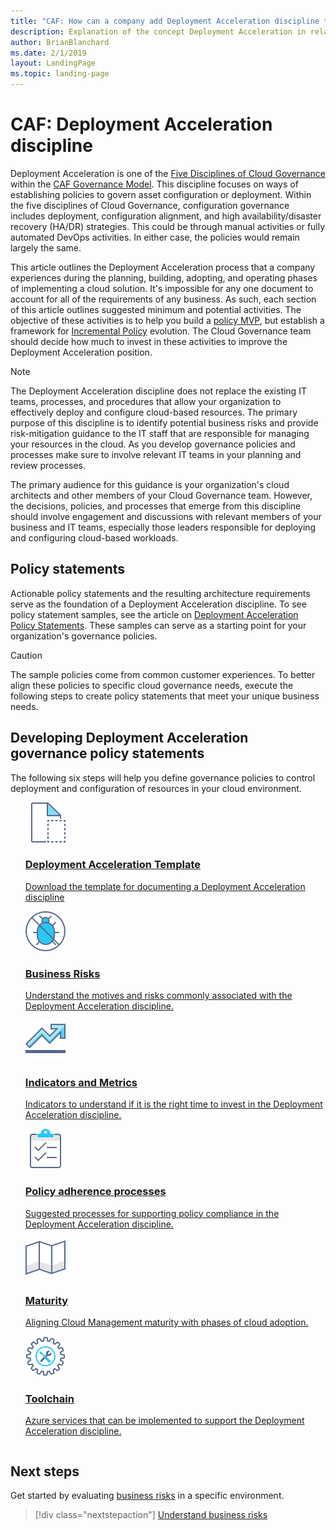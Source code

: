 ```yaml
---
title: "CAF: How can a company add Deployment Acceleration discipline to their Cloud Governance execution?"
description: Explanation of the concept Deployment Acceleration in relation to cloud governance
author: BrianBlanchard
ms.date: 2/1/2019
layout: LandingPage
ms.topic: landing-page
---
```


# CAF: Deployment Acceleration discipline

Deployment Acceleration is one of the [Five Disciplines of Cloud Governance](../governance-disciplines.md) within the [CAF Governance Model](../overview.md). This discipline focuses on ways of establishing policies to govern asset configuration or deployment. Within the five disciplines of Cloud Governance, configuration governance includes deployment, configuration alignment, and high availability/disaster recovery (HA/DR) strategies. This could be through manual activities or fully automated DevOps activities. In either case, the policies would remain largely the same.

This article outlines the Deployment Acceleration process that a company experiences during the planning, building, adopting, and operating phases of implementing a cloud solution. It's impossible for any one document to account for all of the requirements of any business. As such, each section of this article outlines suggested minimum and potential activities. The objective of these activities is to help you build a [policy MVP](../policy-compliance/overview.md#minimum-viable-product-mvp-for-policy), but establish a framework for [Incremental Policy](../policy-compliance/overview.md#incremental-policy-growth) evolution. The Cloud Governance team should decide how much to invest in these activities to improve the Deployment Acceleration position.

> [!NOTE]
> The Deployment Acceleration discipline does not replace the existing IT teams, processes, and procedures that allow your organization to effectively deploy and configure cloud-based resources. The primary purpose of this discipline is to identify potential business risks and provide risk-mitigation guidance to the IT staff that are responsible for managing your resources in the cloud. As you develop governance policies and processes make sure to involve relevant IT teams in your planning and review processes.

The primary audience for this guidance is your organization's cloud architects and other members of your Cloud Governance team. However, the decisions, policies, and processes that emerge from this discipline should involve engagement and discussions with relevant members of your business and IT teams, especially those leaders responsible for deploying and configuring cloud-based workloads.

## Policy statements

Actionable policy statements and the resulting architecture requirements serve as the foundation of a Deployment Acceleration discipline. To see policy statement samples, see the article on [Deployment Acceleration Policy Statements](./policy-statements.md). These samples can serve as a starting point for your organization's governance policies.

> [!CAUTION]
> The sample policies come from common customer experiences. To better align these policies to specific cloud governance needs, execute the following steps to create policy statements that meet your unique business needs.

## Developing Deployment Acceleration governance policy statements

The following six steps will help you define governance policies to control deployment and configuration of resources in your cloud environment.

<!-- markdownlint-disable MD033 -->

<ul class="panelContent cardsE">
<li style="display: flex; flex-direction: column;">
    <a href="./template.md">
        <div class="cardSize">
            <div class="cardPadding" >
                <div class="card" >
                    <div class="cardImageOuter">
                        <div class="cardImage">
                            <img src="../../_images/governance/process-template.png" class="x-hidden-focus"/>
                        </div>
                    </div>
                    <div class="cardText" style="padding-left:0px;">
                        <h3>Deployment Acceleration Template</h3>
                        <p class="x-hidden-focus">Download the template for documenting a Deployment Acceleration discipline</p>
                    </div>
                </div>
            </div>
        </div>
    </a>
</li><li style="display: flex; flex-direction: column;">
    <a href="./business-risks.md">
        <div class="cardSize">
            <div class="cardPadding" >
                <div class="card" >
                    <div class="cardImageOuter">
                        <div class="cardImage">
                            <img src="../../_images/governance/process-risks.png" class="x-hidden-focus"/>
                        </div>
                    </div>
                    <div class="cardText" style="padding-left:0px;">
                        <h3>Business Risks</h3>
                        <p class="x-hidden-focus">Understand the motives and risks commonly associated with the Deployment Acceleration discipline.</p>
                    </div>
                </div>
            </div>
        </div>
    </a>
</li>
<li style="display: flex; flex-direction: column;">
    <a href="./metrics-tolerance.md">
        <div class="cardSize">
            <div class="cardPadding" >
                <div class="card" >
                    <div class="cardImageOuter">
                        <div class="cardImage">
                            <img src="../../_images/governance/process-metrics.png" class="x-hidden-focus"/>
                        </div>
                    </div>
                    <div class="cardText" style="padding-left:0px;">
                        <h3>Indicators and Metrics</h3>
                        <p class="x-hidden-focus">Indicators to understand if it is the right time to invest in the Deployment Acceleration discipline.</p>
                    </div>
                </div>
            </div>
        </div>
    </a>
</li>
<li style="display: flex; flex-direction: column;">
    <a href="./processes.md">
        <div class="cardSize">
            <div class="cardPadding" >
                <div class="card" >
                    <div class="cardImageOuter">
                        <div class="cardImage">
                            <img src="../../_images/governance/process-enforce.png" class="x-hidden-focus"/>
                        </div>
                    </div>
                    <div class="cardText" style="padding-left:0px;">
                        <h3>Policy adherence processes</h3>
                        <p class="x-hidden-focus">Suggested processes for supporting policy compliance in the Deployment Acceleration discipline.</p>
                    </div>
                </div>
            </div>
        </div>
    </a>
</li>
<li style="display: flex; flex-direction: column;">
    <a href="./maturity-adoption-alignment.md">
        <div class="cardSize">
            <div class="cardPadding" >
                <div class="card" >
                    <div class="cardImageOuter">
                        <div class="cardImage">
                            <img src="../../_images/governance/process-maturity.png" class="x-hidden-focus"/>
                        </div>
                    </div>
                    <div class="cardText" style="padding-left:0px;">
                        <h3>Maturity</h3>
                        <p class="x-hidden-focus">Aligning Cloud Management maturity with phases of cloud adoption.</p>
                    </div>
                </div>
            </div>
        </div>
    </a>
</li>
<li style="display: flex; flex-direction: column;">
    <a href="./toolchain.md">
        <div class="cardSize">
            <div class="cardPadding" >
                <div class="card" >
                    <div class="cardImageOuter">
                        <div class="cardImage">
                            <img src="../../_images/governance/process-toolchain.png" class="x-hidden-focus"/>
                        </div>
                    </div>
                    <div class="cardText" style="padding-left:0px;">
                        <h3>Toolchain</h3>
                        <p class="x-hidden-focus">Azure services that can be implemented to support the Deployment Acceleration discipline.</p>
                    </div>
                </div>
            </div>
        </div>
    </a>
</li>
</ul>

## Next steps

Get started by evaluating [business risks](./business-risks.md) in a specific environment.

> [!div class="nextstepaction"]
> [Understand business risks](./business-risks.md)

<!-- markdownlint-enable MD033 -->